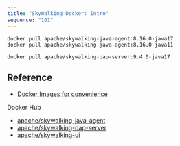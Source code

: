 ```yaml
---
title: "SkyWalking Docker: Intro"
sequence: "101"
---
```


```text
docker pull apache/skywalking-java-agent:8.16.0-java17
docker pull apache/skywalking-java-agent:8.16.0-java11
```

```text
docker pull apache/skywalking-oap-server:9.4.0-java17
```

## Reference

- [Docker Images for convenience](https://skywalking.apache.org/downloads/#DockerImages)

Docker Hub

- [apache/skywalking-java-agent](https://hub.docker.com/r/apache/skywalking-java-agent)
- [apache/skywalking-oap-server](https://hub.docker.com/r/apache/skywalking-oap-server)
- [apache/skywalking-ui](https://hub.docker.com/r/apache/skywalking-ui)
